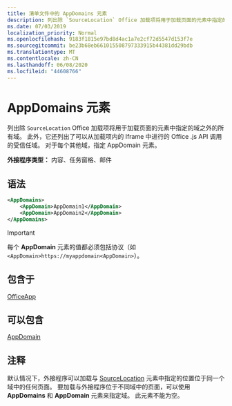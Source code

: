 ```yaml
---
title: 清单文件中的 AppDomains 元素
description: 列出除 `SourceLocation` Office 加载项将用于加载页面的元素中指定的域之外的所有域。
ms.date: 07/03/2019
localization_priority: Normal
ms.openlocfilehash: 9183f1815e97bd8d4ac1a7e2cf72d5547d153f7e
ms.sourcegitcommit: be23b68eb661015508797333915b44381dd29bdb
ms.translationtype: MT
ms.contentlocale: zh-CN
ms.lasthandoff: 06/08/2020
ms.locfileid: "44608766"
---
```

# <a name="appdomains-element"></a>AppDomains 元素

列出除 `SourceLocation` Office 加载项将用于加载页面的元素中指定的域之外的所有域。 此外，它还列出了可以从加载项内的 Iframe 中进行的 Office .js API 调用的受信任域。 对于每个其他域，指定 AppDomain 元素。

 **外接程序类型：** 内容、任务窗格、邮件

## <a name="syntax"></a>语法

```XML
<AppDomains>
    <AppDomain>AppDomain1</AppDomain>
    <AppDomain>AppDomain2</AppDomain>
</AppDomains>
```

> [!IMPORTANT]
> 每个 **AppDomain** 元素的值都必须包括协议（如 `<AppDomain>https://myappdomain<AppDomain>`）。

## <a name="contained-in"></a>包含于

[OfficeApp](officeapp.md)

## <a name="can-contain"></a>可以包含

[AppDomain](appdomain.md)

## <a name="remarks"></a>注释

默认情况下，外接程序可以加载与 [SourceLocation](sourcelocation.md) 元素中指定的位置位于同一个域中的任何页面。 要加载与外接程序位于不同域中的页面，可以使用 **AppDomains** 和 **AppDomain** 元素来指定域。 此元素不能为空。
